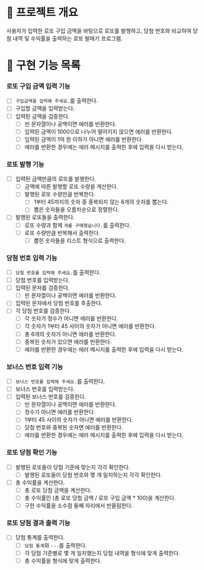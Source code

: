 # 💪 프로젝트 개요

사용자가 입력한 로또 구입 금액을 바탕으로 로또를 발행하고, 당첨 번호와 비교하여 당첨 내역 및 수익률을 출력하는 로또 발매기 프로그램.

# 📝 구현 기능 목록

### 로또 구입 금액 입력 기능

- [ ] `구입금액을 입력해 주세요.`를 출력한다.
- [ ] 구입할 금액을 입력받는다.
- [ ] 입력된 금액을 검증한다.
  - [ ] 빈 문자열이나 공백이면 에러를 반환한다.
  - [ ] 입력된 금액이 1000으로 나누어 떨어지지 않으면 에러를 반환한다.
  - [ ] 입력된 금액이 1억 원 이하가 아니면 에러를 반환한다. 
  - [ ] 에러를 반환한 경우에는 에러 메시지를 출력한 후에 입력을 다시 받는다.

### 로또 발행 기능

- [ ] 입력된 금액만큼의 로또를 발행한다.
  - [ ] 금액에 따른 발행할 로또 수량을 계산한다.
  - [ ] 발행된 로또 수량만큼 반복한다.
    - [ ] 1부터 45까지의 숫자 중 중복되지 않는 6개의 숫자를 뽑는다.
    - [ ] 뽑은 숫자들을 오름차순으로 정렬한다.
- [ ] 발행된 로또들을 출력한다.
  - [ ] 로또 수량과 함께 `개를 구매했습니다.`를 출력한다.
  - [ ] 로또 수량만큼 반복해서 출력한다.
    - [ ] 뽑힌 숫자들을 리스트 형식으로 출력한다.

### 당첨 번호 입력 기능

- [ ] `당첨 번호를 입력해 주세요.`를 출력한다.
- [ ] 당첨 번호를 입력받는다.
- [ ] 입력된 문자를 검증한다.
  - [ ] 빈 문자열이나 공백이면 에러를 반환한다.
- [ ] 입력된 문자에서 당첨 번호를 추출한다.
- [ ] 각 당첨 번호를 검증한다.
  - [ ] 각 숫자가 정수가 아니면 에러를 반환한다.
  - [ ] 각 숫자가 1부터 45 사이의 숫자가 아니면 에러를 반환한다.
  - [ ] 총 6개의 숫자가 아니면 에러를 반환한다.
  - [ ] 중복된 숫자가 있으면 에러를 반환한다.
  - [ ] 에러를 반환한 경우에는 에러 메시지를 출력한 후에 입력을 다시 받는다.

### 보너스 번호 입력 기능

- [ ] `보너스 번호를 입력해 주세요.`를 출력한다.
- [ ] 보너스 번호를 입력받는다.
- [ ] 입력된 보너스 번호를 검증한다.
  - [ ] 빈 문자열이나 공백이면 에러를 반환한다.
  - [ ] 정수가 아니면 에러를 반환한다.
  - [ ] 1부터 45 사이의 숫자가 아니면 에러를 반환한다.
  - [ ] 당첨 번호와 중복된 숫자면 에러를 반환한다.
  - [ ] 에러를 반환한 경우에는 에러 메시지를 출력한 후에 입력을 다시 받는다.

### 로또 당첨 확인 기능

- [ ] 발행된 로또들이 당첨 기준에 맞는지 각각 확인한다.
  - [ ] 발행된 로또들이 당첨 번호와 몇 개 일치하는지 각각 확인한다.
- [ ] 총 수익률을 계산한다.
  - [ ] 총 로또 당첨 금액을 계산한다. 
  - [ ] 총 수익률인 (총 로또 당첨 금액 / 로또 구입 금액 * 100)을 계산한다. 
  - [ ] 구한 수익률을 소수점 둘째 자리에서 반올림한다.

### 로또 당첨 결과 출력 기능

- [ ] 당첨 통계를 출력한다.
  - [ ] `당첨 통계`와 `---`를 출력한다. 
  - [ ] 각 당첨 기준별로 몇 개 일치했는지 당첨 내역을 형식에 맞게 출력한다.
  - [ ] 총 수익률을 형식에 맞게 출력한다.